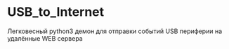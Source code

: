 # USB_to_Internet
Легковесный python3 демон для отправки событий USB периферии на удалённые WEB сервера
